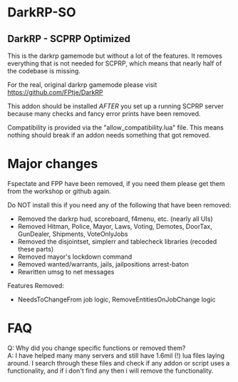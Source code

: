 # DarkRP-SO

## DarkRP - SCPRP Optimized

This is the darkrp gamemode but without a lot of the features. It removes everything that is not needed for SCPRP, which means that nearly half of the codebase is missing.

For the real, original darkrp gamemode please visit https://github.com/FPtje/DarkRP

This addon should be installed *AFTER* you set up a running SCPRP server because many checks and fancy error prints have been removed.

Compatibility is provided via the "allow_compatibility.lua" file. This means nothing should break if an addon needs something that got removed.

# Major changes

Fspectate and FPP have been removed, if you need them please get them from the workshop or github again.

Do NOT install this if you need any of the following that have been removed:

 - Removed the darkrp hud, scoreboard, f4menu, etc. (nearly all UIs)
 - Removed Hitman, Police, Mayor, Laws, Voting, Demotes, DoorTax, GunDealer, Shipments, VoteOnlyJobs
 - Removed the disjointset, simplerr and tablecheck libraries (recoded these parts)
 - Removed mayor's lockdown command
 - Removed wanted/warrants, jails, jailpositions arrest-baton
 - Rewritten umsg to net messages

Features Removed:

 - NeedsToChangeFrom job logic,  RemoveEntitiesOnJobChange logic


# FAQ

Q: Why did you change specific functions or removed them?  
A: I have helped many many servers and still have 1.6mil (!) lua files laying around. I search through these files and check if any addon or script uses a functionality, and if i don't find any then i will remove the functionality.